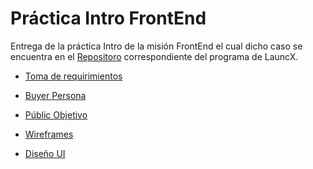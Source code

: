 # Práctica Intro FrontEnd

Entrega de la práctica Intro de la misión FrontEnd
el cual dicho caso se encuentra en el [Repositoro](https://github.com/LaunchX-InnovaccionVirtual/FrontEnd-Mision/tree/main/01%20-%20INTRO/practicas) correspondiente del programa de LauncX.

-   [Toma de requirimientos](./TomaDeRequerimientos.pdf)

-   [Buyer Persona](./BuyerPersona.pdf)

-   [Públic Objetivo](./PúblicoObjetivo.pdf)

-   [Wireframes](https://xd.adobe.com/view/4b174e4f-bc27-426f-9c82-5e380dbe6f9e-1e44/grid/)

-   [Diseño UI](https://xd.adobe.com/view/784b6372-554e-4cde-921c-a6b574ce755c-2d18/grid/)